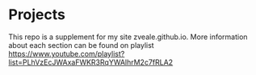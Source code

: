# Projects
This repo is a supplement for my site zveale.github.io. More information about each section can be found on playlist https://www.youtube.com/playlist?list=PLhVzEcJWAxaFWKR3RqYWAlhrM2c7fRLA2
